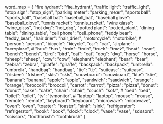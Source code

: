 word_map = {
    "fire hydrant": "fire_hydrant", 
    "traffic light": "traffic_light", 
    "stop sign": "stop_sign", 
    "parking meter": "parking_meter", 
    "sports ball": "sports_ball", 
    "baseball bat": "baseball_bat", 
    "baseball glove": "baseball_glove",
    "tennis racket": "tennis_racket",
    "wine glass": "wine_glass",
    "hot dog": "hot_dog",
    "potted plant": "potted_plant",
    "dining table": "dining_table",
    "cell phone": "cell_phone",
    "teddy bear": "teddy_bear",
    "hair drier": "hair_drier",
    "motorcycle": "motorbike", #
    "person": "person",
    "bicycle": "bicycle",
    "car": "car",
    "airplane": "aeroplane", #
    "bus": "bus",
    "train": "train",
    "truck": "truck",
    "boat": "boat",
    "bench": "bench",
    "bird": "bird",
    "cat": "cat",
    "dog": "dog",
    "horse": "horse",
    "sheep": "sheep",
    "cow": "cow",
    "elephant": "elephant",
    "bear": "bear",
    "zebra": "zebra",
    "giraffe": "giraffe",
    "backpack": "backpack",
    "umbrella": "umbrella",
    "handbag": "handbag",
    "tie": "tie",
    "suitcase": "suitcase",
    "frisbee": "frisbee",
    "skis": "skis",
    "snowboard": "snowboard",
    "kite": "kite",
    "banana": "banana",
    "apple": "apple",
    "sandwich": "sandwich",
    "orange": "orange",
    "broccoli": "broccoli",
    "carrot": "carrot",
    "pizza": "pizza",
    "donut": "donut",
    "cake": "cake",
    "chair": "chair",
    "couch": "sofa", #
    "bed": "bed",
    "toilet": "toilet",
    "tv": "tvmonitor",  #
    "laptop": "laptop",
    "mouse": "mouse",
    "remote": "remote",
    "keyboard": "keyboard",
    "microwave": "microwave",
    "oven": "oven",
    "toaster": "toaster",
    "sink": "sink",
    "refrigerator": "refrigerator",
    "book": "book",
    "clock": "clock",
    "vase": "vase",
    "scissors": "scissors",
    "toothbrush": "toothbrush"
}


